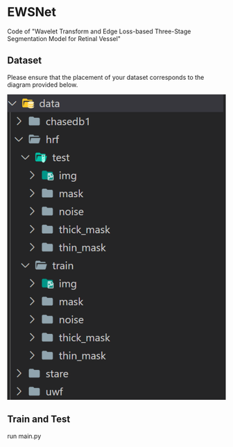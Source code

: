 # EWSNet
Code of "Wavelet Transform and Edge Loss-based Three-Stage Segmentation Model for Retinal Vessel"

## Dataset
Please ensure that the placement of your dataset corresponds to the diagram provided below.

![](visual_output\data.png)

## Train and Test

run main.py